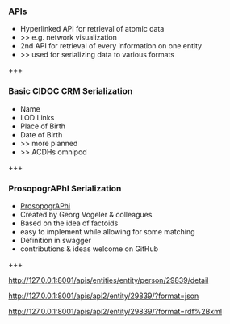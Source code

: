 ### APIs
- Hyperlinked API for retrieval of atomic data<!-- .element: class="fragment" -->
- \>\> e.g. network visualization<!-- .element: class="fragment" -->
- 2nd API for retrieval of every information on one entity<!-- .element: class="fragment" -->
- \>\> used for serializing data to various formats<!-- .element: class="fragment" -->


+++


### Basic CIDOC CRM Serialization

- Name<!-- .element: class="fragment" -->
- LOD Links<!-- .element: class="fragment" -->
- Place of Birth<!-- .element: class="fragment" -->
- Date of Birth<!-- .element: class="fragment" -->
- \>\> more planned<!-- .element: class="fragment" -->
- \>\> ACDHs omnipod<!-- .element: class="fragment" -->

+++

### ProsopogrAPhI Serialization

- [ProsopogrAPhi](https://github.com/GVogeler/prosopogrAPhI)<!-- .element: class="fragment" -->
- Created by Georg Vogeler & colleagues<!-- .element: class="fragment" -->
- Based on the idea of factoids<!-- .element: class="fragment" -->
- easy to implement while allowing for some matching<!-- .element: class="fragment" -->
- Definition in swagger<!-- .element: class="fragment" -->
- contributions & ideas welcome on GitHub<!-- .element: class="fragment" -->

+++


http://127.0.0.1:8001/apis/entities/entity/person/29839/detail<!-- .element: class="fragment" -->

http://127.0.0.1:8001/apis/api2/entity/29839/?format=json<!-- .element: class="fragment" -->

http://127.0.0.1:8001/apis/api2/entity/29839/?format=rdf%2Bxml<!-- .element: class="fragment" -->
